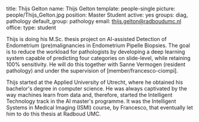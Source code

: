 title: Thijs Gelton
name: Thijs Gelton
template: people-single
picture: people/Thijs_Gelton.jpg
position: Master Student
active: yes
groups: diag, pathology
default_group: pathology
email: thijs.gelton@radboudumc.nl
office: 
type: student

Thijs is doing his M.Sc. thesis project on AI-assisted Detection of Endometrium (pre)malignancies in Endometrium Pipelle Biopsies. The goal is to reduce the workload for pathologists by developing a deep learning system capable of predicting four categories on slide-level, while retaining 100% sensitivity. He will do this together with Sanne Vermogen (resident pathology) and under the supervision of [member/francesco-ciompi].

Thijs started at the Applied University of Utrecht, where he obtained his bachelor's degree in computer science. He was always captivated by the way machines learn from data and, therefore, started the Intelligent Technology track in the AI master's programme. It was the Intelligent Systems in Medical Imaging (ISMI) course, by Francesco, that eventually let him to do this thesis at Radboud UMC.
